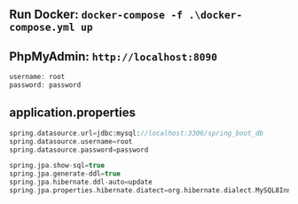 ## Run Docker: `docker-compose -f .\docker-compose.yml up`

## PhpMyAdmin: `http://localhost:8090`

```php
username: root
password: password
```

## application.properties

```php
spring.datasource.url=jdbc:mysql://localhost:3306/spring_boot_db
spring.datasource.username=root
spring.datasource.password=password

spring.jpa.show-sql=true
spring.jpa.generate-ddl=true
spring.jpa.hibernate.ddl-auto=update
spring.jpa.properties.hibernate.diatect=org.hibernate.dialect.MySQL8InnoDBDialect
```